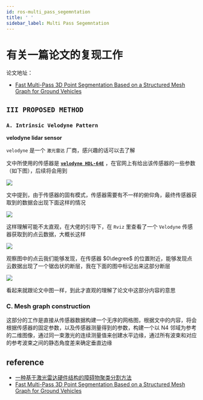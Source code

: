 ```yaml
---
id: ros-multi_pass_segemntation
title: ' '
sidebar_label: Multi Pass Segemntation
---
```


# 有关一篇论文的复现工作
论文地址：
- [Fast Multi-Pass 3D Point Segmentation Based on a Structured Mesh Graph for Ground Vehicles](https://www.researchgate.net/publication/328455207_Fast_Multi-Pass_3D_Point_Segmentation_Based_on_a_Structured_Mesh_Graph_for_Ground_Vehicles)

## `III PROPOSED METHOD`

### `A. Intrinsic Velodyne Pattern`
**velodyne lidar sensor**

`velodyne` 是一个 `激光雷达` 厂商，感兴趣的话可以去了解

文中所使用的传感器是 **[`velodyne HDL-64E`](https://velodynelidar.com/products/hdl-64e/)** ，在官网上有给出该传感器的一些参数（如下图），后续将会用到

![](https://pictures-1304295136.cos.ap-guangzhou.myqcloud.com/screenshot/ubuntu/ros/multi_pass_segemntation/velodyne-HDL-64E-parameters.png)

 文中提到，由于传感器的固有模式，传感器需要有不一样的俯仰角，最终传感器获取到的数据会出现下面这样的情况

![](https://pictures-1304295136.cos.ap-guangzhou.myqcloud.com/screenshot/ubuntu/ros/multi_pass_segemntation/paper-figure-01.png)

这样理解可能不太直观，在大佬的引导下，在 `Rviz` 里查看了一个 `Velodyne` 传感器获取到的点云数据，大概长这样

![](https://pictures-1304295136.cos.ap-guangzhou.myqcloud.com/screenshot/ubuntu/ros/multi_pass_segemntation/velodyne_bird_eye_view.png)

观察图中的点云我们能够发现，在传感器 $0\degree$ 的位置附近，能够发现点云数据出现了一个锯齿状的断层，我在下面的图中标记出来这部分断层

![](https://pictures-1304295136.cos.ap-guangzhou.myqcloud.com/screenshot/ubuntu/ros/multi_pass_segemntation/velodyne_bird_eye_view_edit.png)

看起来就跟论文中图一样，到此才直观的理解了论文中这部分内容的意思

### C. Mesh graph construction
这部分的工作是直接从传感器数据构建一个无序的网格图，根据文中的内容，将会根据传感器的固定参数，以及传感器测量得到的参数，构建一个以 N4 邻域为参考的二维图像，通过同一束激光的连续测量值来创建水平边缘，通过所有波束和对应的参考波束之间的静态角度差来确定垂直边缘


## reference

- [一种基于激光雷达硬件结构的障碍物聚类分割方法](https://zhuanlan.zhihu.com/p/333670101)
- [Fast Multi-Pass 3D Point Segmentation Based on a Structured Mesh Graph for Ground Vehicles](https://www.researchgate.net/publication/328455207_Fast_Multi-Pass_3D_Point_Segmentation_Based_on_a_Structured_Mesh_Graph_for_Ground_Vehicles)
